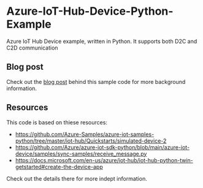 # Azure-IoT-Hub-Device-Python-Example
Azure IoT Hub Device example, written in Python. It supports both D2C and C2D communication

## Blog post
Check out the [blog post](https://sandervandevelde.wordpress.com/2022/01/24/azure-iot-deviceclient-sdk-python-demonstration-the-basics/) behind this sample code for more background information.

## Resources
This code is based on thiese resources:

* https://github.com/Azure-Samples/azure-iot-samples-python/tree/master/iot-hub/Quickstarts/simulated-device-2
* https://github.com/Azure/azure-iot-sdk-python/blob/main/azure-iot-device/samples/sync-samples/receive_message.py
* https://docs.microsoft.com/en-us/azure/iot-hub/iot-hub-python-twin-getstarted#create-the-device-app

Check out the details there for more indept information.

